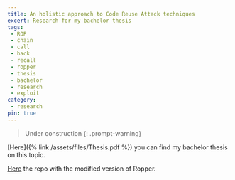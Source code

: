 ```yaml
---
title: An holistic approach to Code Reuse Attack techniques
excert: Research for my bachelor thesis
tags:
 - ROP
 - chain
 - call
 - hack
 - recall
 - ropper
 - thesis
 - bachelor
 - research
 - exploit
category:
 - research
pin: true
---
```


> Under construction
{: .prompt-warning}

[Here]({% link /assets/files/Thesis.pdf %}) you can find my bachelor thesis on this topic.

[Here](https://github.com/MrMoDDoM/Ropper-recall) the repo with the modified version of Ropper.
